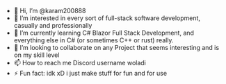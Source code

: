 - 👋 Hi, I’m @karam200888
- 👀 I’m interested in every sort of full-stack software development, casually and professionally
- 🌱 I’m currently learning C# Blazor Full Stack Development, and everything else in C# (or sometimes C++ or rust) really.
- 💞️ I’m looking to collaborate on any Project that seems interesting and is on my skill level
- 📫 How to reach me Discord username woladi
- ⚡ Fun fact: idk xD i just make stuff for fun and for use
